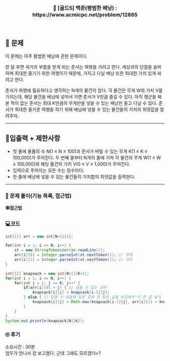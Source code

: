 <h3 align="center"> 
    📢  [골드5] 백준(평범한 배낭) : https://www.acmicpc.net/problem/12865
</h3>

<br>

## 🚀 문제

이 문제는 아주 평범한 배낭에 관한 문제이다.

한 달 후면 국가의 부름을 받게 되는 준서는 여행을 가려고 한다. 세상과의 단절을 슬퍼하며 최대한 즐기기 위한 여행이기 때문에, 가지고 다닐 배낭 또한 최대한 가치 있게 싸려고 한다.

준서가 여행에 필요하다고 생각하는 N개의 물건이 있다. 각 물건은 무게 W와 가치 V를 가지는데, 해당 물건을 배낭에 넣어서 가면 준서가 V만큼 즐길 수 있다. 아직 행군을 해본 적이 없는 준서는 최대 K만큼의 무게만을 넣을 수 있는 배낭만 들고 다닐 수 있다. 준서가 최대한 즐거운 여행을 하기 위해 배낭에 넣을 수 있는 물건들의 가치의 최댓값을 알려주자.


---

## 🚦입출력 + 제한사항

- 첫 줄에 물품의 수 N(1 ≤ N ≤ 100)과 준서가 버틸 수 있는 무게 K(1 ≤ K ≤ 100,000)가 주어진다. 두 번째 줄부터 N개의 줄에 거쳐 각 물건의 무게 W(1 ≤ W ≤ 100,000)와 해당 물건의 가치 V(0 ≤ V ≤ 1,000)가 주어진다.
- 입력으로 주어지는 모든 수는 정수이다.
- 한 줄에 배낭에 넣을 수 있는 물건들의 가치합의 최댓값을 출력한다.

---

### 📜 문제 풀이(기능 목록, 접근법)
**🕸접근법**

### 💻코드

```java
int[][] arr = new int[N+1][2];

for(int i = 1; i <= N; i++) {
	st = new StringTokenizer(in.readLine());
	arr[i][0] = Integer.parseInt(st.nextToken()); // 무게
	arr[i][1] = Integer.parseInt(st.nextToken()); // 가치			
}

int[][] knapsack = new int[N+1][K+1];
for(int i = 1; i <= N; i++) {
	for(int j = 1; j <= K; j++) {
		if(arr[i][0] > j) { // 담을 수 없는 경우
			knapsack[i][j] = knapsack[i-1][j];
		} else { // 담을 수 있을땐 담은 값과 안 담은 값을 비교해서 더 큰 값 넣기
			knapsack[i][j] = Math.max(knapsack[i-1][j], arr[i][1] + knapsack[i-1][j-arr[i][0]]);
		}
	}	
}
System.out.println(knapsack[N][K]);
```

### 🙄 후기
소요시간 : 30분  <br>
엄두가 안나서 걍 보고했다. 근데 그래도 모르겠다>?